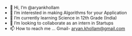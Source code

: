 - 👋 Hi, I’m @aryankhollam
- 👀 I’m interested in making Algorithms for your Application
- 🌱 I’m currently learning Science in 12th Grade (India)
- 💞️ I’m looking to collaborate as an intern in Startups
- 📫 How to reach me ... Gmail- aryan.khollam@gmail.com

<!---
aryankhollam/aryankhollam is a ✨ special ✨ repository because its `README.md` (this file) appears on your GitHub profile.
You can click the Preview link to take a look at your changes.
--->
